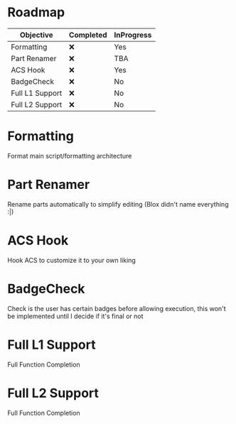 # Roadmap

| Objective | Completed | InProgress |
| --------- | --------- | ---------- |
| Formatting | :x: | Yes |
| Part Renamer | :x: | TBA |
| ACS Hook | :x: | Yes|
| BadgeCheck | :x: | No |
| Full L1 Support | :x: | No |
| Full L2 Support | :x: | No |

# Formatting
Format main script/formatting architecture

# Part Renamer
Rename parts automatically to simplify editing (Blox didn't name everything :|)

# ACS Hook
Hook ACS to customize it to your own liking

# BadgeCheck
Check is the user has certain badges before allowing execution, this won't be implemented until I decide if it's final or not

# Full L1 Support
Full Function Completion

# Full L2 Support
Full Function Completion
